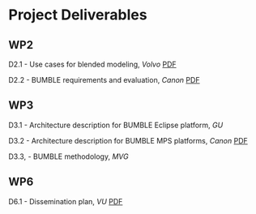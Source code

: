 ---
---

# Project Deliverables

## WP2

D2.1 - Use cases for blended modeling, _Volvo_ [PDF](https://drive.google.com/file/d/1aoajJ5nzplWonkyF--_a4vn9BWOayfM7/view?usp=sharing)

D2.2 - BUMBLE requirements and evaluation, _Canon_ [PDF](https://drive.google.com/file/d/1XnXendxzCfg-gWp9iSdK8PrD8YhL15yY/view?usp=sharing)

## WP3

D3.1 - Architecture description for BUMBLE Eclipse platform, _GU_ 

D3.2 - Architecture description for BUMBLE MPS platforms, _Canon_ [PDF](https://docs.google.com/document/d/1l-76F8IWBzVPuY7bdXmRgLTxelMNJEr_/edit?usp=sharing&ouid=109872421650793262669&rtpof=true&sd=true)

D3.3, - BUMBLE methodology, _MVG_ 

## WP6

D6.1 - Dissemination plan, _VU_ [PDF](https://docs.google.com/document/d/1KS7-zK6zdN__EG-N72uJ2M-z9pxWwy5V976cu_nNCMo/edit) 


